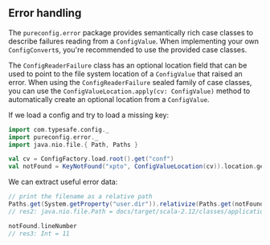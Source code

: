 ## Error handling

The `pureconfig.error` package provides semantically rich case classes to
describe failures reading from a `ConfigValue`. When implementing your own
`ConfigConvert`s, you're recommended to use the provided case classes.

The `ConfigReaderFailure` class has an optional location field that can be used
to point to the file system location of a `ConfigValue` that raised an error.
When using the `ConfigReaderFailure` sealed family of case classes, you can use
the `ConfigValueLocation.apply(cv: ConfigValue)` method to automatically create
an optional location from a `ConfigValue`.

If we load a config and try to load a missing key:

```scala
import com.typesafe.config._
import pureconfig.error._
import java.nio.file.{ Path, Paths }

val cv = ConfigFactory.load.root().get("conf")
val notFound = KeyNotFound("xpto", ConfigValueLocation(cv)).location.get
```

We can extract useful error data:
```scala
// print the filename as a relative path
Paths.get(System.getProperty("user.dir")).relativize(Paths.get(notFound.url.toURI))
// res2: java.nio.file.Path = docs/target/scala-2.12/classes/application.conf

notFound.lineNumber
// res3: Int = 11
```
